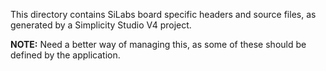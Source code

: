 This directory contains SiLabs board specific headers and source files, as generated by a Simplicity Studio V4 project.

**NOTE:** Need a better way of managing this, as some of these should be defined by the application.
